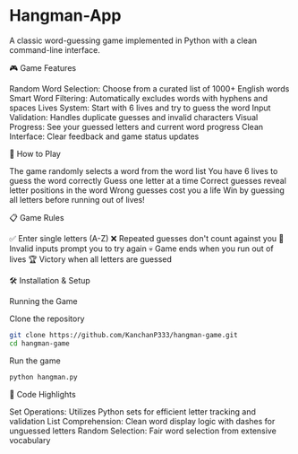 # Hangman-App
A classic word-guessing game implemented in Python with a clean command-line interface. 

🎮 Game Features

Random Word Selection: Choose from a curated list of 1000+ English words
Smart Word Filtering: Automatically excludes words with hyphens and spaces
Lives System: Start with 6 lives and try to guess the word
Input Validation: Handles duplicate guesses and invalid characters
Visual Progress: See your guessed letters and current word progress
Clean Interface: Clear feedback and game status updates

🚀 How to Play

The game randomly selects a word from the word list
You have 6 lives to guess the word correctly
Guess one letter at a time
Correct guesses reveal letter positions in the word
Wrong guesses cost you a life
Win by guessing all letters before running out of lives!

📋 Game Rules

✅ Enter single letters (A-Z)
❌ Repeated guesses don't count against you
🔄 Invalid inputs prompt you to try again
💀 Game ends when you run out of lives
🏆 Victory when all letters are guessed

🛠️ Installation & Setup

Running the Game

Clone the repository
```bash
git clone https://github.com/KanchanP333/hangman-game.git
cd hangman-game
```

Run the game
```bash
python hangman.py
```
🎯 Code Highlights

Set Operations: Utilizes Python sets for efficient letter tracking and validation
List Comprehension: Clean word display logic with dashes for unguessed letters
Random Selection: Fair word selection from extensive vocabulary

